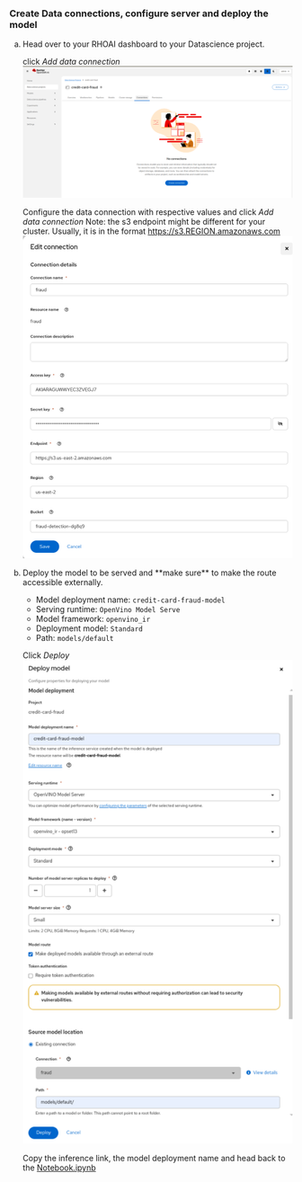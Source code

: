 ### Create Data connections, configure server and deploy the model
<ol type="a">
<li>Head over to your RHOAI dashboard to your Datascience project.</li>

click _Add data connection_</br>
![add-data-connection](images/add-data-connection.png)

Configure the data connection with respective values and click _Add data connection_
Note: the s3 endpoint might be different for your cluster. Usually, it is in the format https://s3.REGION.amazonaws.com</br>
![data-conn-config](gif/data-connection.png)

<li>Deploy the model to be served and **make sure** to make the route accessible externally.</li>

  - Model deployment name: `credit-card-fraud-model`
  - Serving runtime: `OpenVino Model Serve`
  - Model framework: `openvino_ir`
  - Deployment model: `Standard`
  - Path: `models/default`

Click _Deploy_</br>
![configure-server](images/deploy-model.png)

Copy the inference link, the model deployment name and head back to the [Notebook.ipynb](Notebook.ipynb)
</ol>